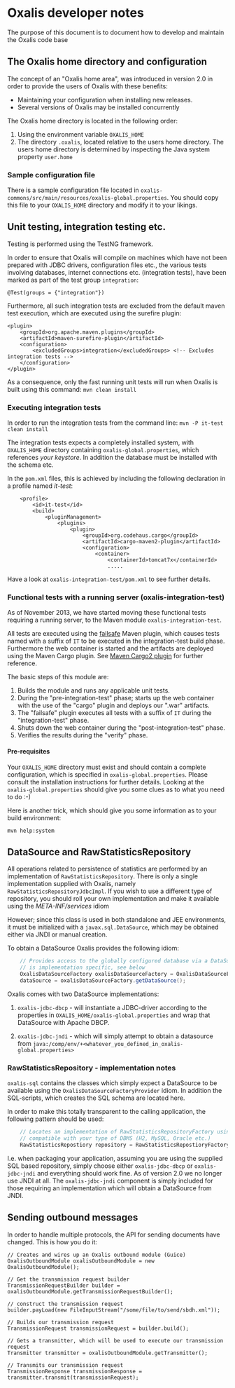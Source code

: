 # Oxalis developer notes

The purpose of this document is to document how to develop and maintain the Oxalis code base

## The Oxalis home directory and configuration

The concept of an "Oxalis home area", was introduced in version 2.0 in order to provide the users of Oxalis with these benefits:

* Maintaining your configuration when installing new releases.
* Several versions of Oxalis may be installed concurrently

The Oxalis home directory is located in the following order:

1. Using the environment variable `OXALIS_HOME`
1. The directory `.oxalis`, located relative to the users home directory. The users home directory is determined by
  inspecting the Java system property `user.home`

### Sample configuration file

There is a sample configuration file located in `oxalis-commons/src/main/resources/oxalis-global.properties`.
You should copy this file to your `OXALIS_HOME` directory and modify it to your likings.

## Unit testing, integration testing etc.

Testing is performed using the TestNG framework.

In order to ensure that Oxalis will compile on machines which have not been prepared with JDBC drivers, configuration files
etc., the various tests involving databases, internet connections etc. (integration tests), have been marked as part of the
test group `integration`:

    @Test(groups = {"integration"})

Furthermore, all such integration tests are excluded from the default maven test execution, which are executed using the 
surefire plugin:

    <plugin>
        <groupId>org.apache.maven.plugins</groupId>
        <artifactId>maven-surefire-plugin</artifactId>
        <configuration>
            <excludedGroups>integration</excludedGroups> <!-- Excludes integration tests -->
        </configuration>
    </plugin>

As a consequence, only the fast running unit tests will run when Oxalis is built using this command:
`mvn clean install`

### Executing integration tests

In order to run the integration tests from the command line:
`mvn -P it-test clean install`

The integration tests expects a completely installed system, with `OXALIS_HOME` directory containing `oxalis-global.properties`, which
references *your keystore*. In addition the database must be installed with the schema etc.

In the `pom.xml` files, this is achieved by including the following declaration in a profile named *it-test*:

        <profile>
            <id>it-test</id>
            <build>
                <pluginManagement>
                    <plugins>
                        <plugin>
                            <groupId>org.codehaus.cargo</groupId>
                            <artifactId>cargo-maven2-plugin</artifactId>
                            <configuration>
                                <container>
                                    <containerId>tomcat7x</containerId>
                                    .....

Have a look at `oxalis-integration-test/pom.xml` to see further details.

### Functional tests with a running server (oxalis-integration-test)

As of November 2013, we have started moving these functional tests requiring a running server, to the Maven module `oxalis-integration-test`.

All tests are executed using the [failsafe](http://maven.apache.org/surefire/maven-failsafe-plugin/) Maven plugin,
which causes tests named with a suffix of `IT` to be executed in the
integration-test build phase. Furthermore the web container is started and the artifacts are deployed using the Maven Cargo plugin.
See [Maven Cargo2 plugin](http://cargo.codehaus.org/Maven2+plugin) for further reference.

The basic steps of this module are:

1. Builds the module and runs any applicable unit tests.
1. During the "pre-integration-test" phase; starts up the web container with the use of the "cargo" plugin and deploys
   our ".war" artifacts.
1. The "failsafe" plugin executes all tests with a suffix of `IT` during the "integration-test" phase.
1. Shuts down the web container during the "post-integration-test" phase.
1. Verifies the results during the "verify" phase.

#### Pre-requisites

Your `OXALIS_HOME` directory must exist and should contain a complete configuration, which is specified in `oxalis-global.properties`.
Please consult the installation instructions for further details. Looking at the `oxalis-global.properties` should give you
some clues as to what you need to do :-)

Here is another trick, which should give you some information as to your build environment:

    mvn help:system


## DataSource and RawStatisticsRepository

All operations related to persistence of statistics are performed by an implementation of `RawStatisticsRepository`. There is only
a single implementation supplied with Oxalis, namely `RawStatisticsRepositoryJdbcImpl`. If you wish to use a different type of repository,
you should roll your own implementation and make it available using the *META-INF/services* idiom

However; since this class is used in both standalone and JEE environments, it must be initialized with a `javax.sql.DataSource`,
which may be obtained either via JNDI or manual creation. 

To obtain a DataSource Oxalis provides the following idiom:
```java
    // Provides access to the globally configured database via a DataSource. The actual lookup and retrieval
    // is implementation specific, see below
    OxalisDataSourceFactory oxalisDataSourceFactory = OxalisDataSourceFactoryProvider.getInstance();
    dataSource = oxalisDataSourceFactory.getDataSource();
```

Oxalis comes with two DataSource implementations:

 1. `oxalis-jdbc-dbcp` - will instantiate a JDBC-driver according to the properties in `OXALIS_HOME/oxalis-global.properties` and
wrap that DataSource with Apache DBCP.

 1. `oxalis-jdbc-jndi` - which will simply attempt to obtain a datasource from `java:/comp/env/+<whatever_you_defined_in_oxalis-global.properties>`

### RawStatisticsRepository - implementation notes

`oxalis-sql` contains the classes which simply expect a DataSource to be available using the `OxalisDataSourceFactoryProvider` idiom. 
In addition the SQL-scripts, which creates the SQL schema are located here.

In order to make this totally transparent to the calling application, the following pattern should be used:
```java
    // Locates an implementation of RawStatisticsRepositoryFactory using META-INF/services pattern, which is
    // compatible with your type of DBMS (H2, MySQL, Oracle etc.) 
    RawStatisticsRepostiory repository = RawStatisticsRepostioryFactoryProvider.getInstance().getInstance();
```

I.e. when packaging your application, assuming you are using the supplied SQL based repository,
simply choose either `oxalis-jdbc-dbcp` or `oxalis-jdbc-jndi` and everything
should work fine. As of version 2.0 we no longer use JNDI at all. The `oxalis-jdbc-jndi` component is simply included for those requiring an implementation
which will obtain a DataSource from JNDI.


## Sending outbound messages

In order to handle multiple protocols, the API for sending documents have changed. This is how you do it:

    // Creates and wires up an Oxalis outbound module (Guice)
    OxalisOutboundModule oxalisOutboundModule = new OxalisOutboundModule();

    // Get the transmission request builder
    TransmissionRequestBuilder builder = oxalisOutboundModule.getTransmissionRequestBuilder();
    
    // construct the transmission request
    builder.payLoad(new FileInputStream("/some/file/to/send/sbdh.xml"));

    // Builds our transmission request
    TransmissionRequest transmissionRequest = builder.build();

    // Gets a transmitter, which will be used to execute our transmission request
    Transmitter transmitter = oxalisOutboundModule.getTransmitter();

    // Transmits our transmission request
    TransmissionResponse transmissionResponse = transmitter.transmit(transmissionRequest);
